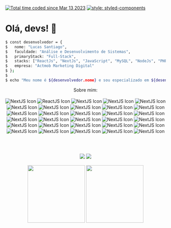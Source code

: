 <a href="https://wakatime.com/@f5ad5fcf-3f17-4911-887b-a9e4ae244b4a"><img src="https://wakatime.com/badge/user/f5ad5fcf-3f17-4911-887b-a9e4ae244b4a.svg" alt="Total time coded since Mar 13 2023" /></a> [![style: styled-components](https://img.shields.io/badge/style-%F0%9F%92%85%20styled--components-orange.svg?colorB=daa357&colorA=db748e)](https://github.com/styled-components/styled-components)

<h1 color="white" align="left"> Olá, devs! 👋</h1>

```bash
$ const desenvolvedor = {
$   nome: "Lucas Santiago",
$   faculdade: "Análise e Desenvolvimento de Sistemas",
$   primaryStack: "Full-Stack",
$   stacks: ["ReactJs", "NextJs", "JavaScript", "MySQL", "NodeJs", "PHP"],
$   empresa: "Actmob Marketing Digital"
$ };
$
$ echo "Meu nome é ${desenvolvedor.nome} e sou especializado em ${desenvolvedor.primaryStack}."
```

 <div align="center">
Sobre mim:
  
  <div style="display: "><br>
  <img align="center" alt="NextJS Icon" src="https://img.shields.io/badge/Next-black?style=for-the-badge&logo=next.js&logoColor=white">
  <img align="center" alt="ReactJS Icon" src="https://img.shields.io/badge/react-%2320232a.svg?style=for-the-badge&logo=react&logoColor=%2361DAFB">
  <img align="center" alt="NextJS Icon" src="https://img.shields.io/badge/typescript-%23007ACC.svg?style=for-the-badge&logo=typescript&logoColor=white">
  <img align="center" alt="NextJS Icon" src="https://img.shields.io/badge/javascript-%23323330.svg?style=for-the-badge&logo=javascript&logoColor=%23F7DF1E">
  <img align="center" alt="NextJS Icon" src="https://img.shields.io/badge/tailwindcss-%2338B2AC.svg?style=for-the-badge&logo=tailwind-css&logoColor=white">
  <img align="center" alt="NextJS Icon" src="https://img.shields.io/badge/html5-%23E34F26.svg?style=for-the-badge&logo=html5&logoColor=white">
  <img align="center" alt="NextJS Icon" src="https://img.shields.io/badge/css3-%231572B6.svg?style=for-the-badge&logo=css3&logoColor=white">
  <img align="center" alt="NextJS Icon" src="https://img.shields.io/badge/java-%23ED8B00.svg?style=for-the-badge&logo=openjdk&logoColor=white">
  <img align="center" alt="NextJS Icon" src="https://img.shields.io/badge/php-%23777BB4.svg?style=for-the-badge&logo=php&logoColor=white">
  <img align="center" alt="NextJS Icon" src="https://img.shields.io/badge/Edge-0078D7?style=for-the-badge&logo=Microsoft-edge&logoColor=white">
  <img align="center" alt="NextJS Icon" src="https://img.shields.io/badge/Opera-FF1B2D?style=for-the-badge&logo=Opera&logoColor=white">
  <img align="center" alt="NextJS Icon" src="https://img.shields.io/badge/Firebase-039BE5?style=for-the-badge&logo=Firebase&logoColor=white">
  <img align="center" alt="NextJS Icon" src="https://img.shields.io/badge/MongoDB-%234ea94b.svg?style=for-the-badge&logo=mongodb&logoColor=white">
  <img align="center" alt="NextJS Icon" src="https://img.shields.io/badge/mysql-%2300f.svg?style=for-the-badge&logo=mysql&logoColor=white">
  <img align="center" alt="NextJS Icon" src="https://img.shields.io/badge/planetscale-%23000000.svg?style=for-the-badge&logo=planetscale&logoColor=white">
  <img align="center" alt="NextJS Icon" src="https://img.shields.io/badge/Adobe%20XD-470137?style=for-the-badge&logo=Adobe%20XD&logoColor=#FF61F6">
  <img align="center" alt="NextJS Icon" src="https://img.shields.io/badge/figma-%23F24E1E.svg?style=for-the-badge&logo=figma&logoColor=white">
  <img align="center" alt="NextJS Icon" src="https://img.shields.io/badge/bootstrap-%238511FA.svg?style=for-the-badge&logo=bootstrap&logoColor=white">
  <img align="center" alt="NextJS Icon" src="https://img.shields.io/badge/chakra-%234ED1C5.svg?style=for-the-badge&logo=chakraui&logoColor=white">
  <img align="center" alt="NextJS Icon" src="https://img.shields.io/badge/daisyui-5A0EF8?style=for-the-badge&logo=daisyui&logoColor=white">
  <img align="center" alt="NextJS Icon" src="https://img.shields.io/badge/express.js-%23404d59.svg?style=for-the-badge&logo=express&logoColor=%2361DAFB">
  <img align="center" alt="NextJS Icon" src="https://img.shields.io/badge/Insomnia-black?style=for-the-badge&logo=insomnia&logoColor=5849BE">
  <img align="center" alt="NextJS Icon" src="https://img.shields.io/badge/jquery-%230769AD.svg?style=for-the-badge&logo=jquery&logoColor=white">
  <img align="center" alt="NextJS Icon" src="https://img.shields.io/badge/NPM-%23CB3837.svg?style=for-the-badge&logo=npm&logoColor=white">
  <img align="center" alt="NextJS Icon" src="https://img.shields.io/badge/node.js-6DA55F?style=for-the-badge&logo=node.js&logoColor=white">
  <img align="center" alt="NextJS Icon" src="https://img.shields.io/badge/NODEMON-%23323330.svg?style=for-the-badge&logo=nodemon&logoColor=%BBDEAD">
  <img align="center" alt="NextJS Icon" src="https://img.shields.io/badge/redux-%23593d88.svg?style=for-the-badge&logo=redux&logoColor=white">
  <img align="center" alt="NextJS Icon" src="https://img.shields.io/badge/styled--components-DB7093?style=for-the-badge&logo=styled-components&logoColor=white">
  <img align="center" alt="NextJS Icon" src="https://img.shields.io/badge/vite-%23646CFF.svg?style=for-the-badge&logo=vite&logoColor=white">
  <img align="center" alt="NextJS Icon" src="https://img.shields.io/badge/WordPress-%23117AC9.svg?style=for-the-badge&logo=WordPress&logoColor=white">
<!--   <img align="center" alt="NextJS Icon" src=""> -->
  
  <br><br>
 </div>
  <a href = "mailto:luccassantiago.contato@gmail.com"><img src="https://img.shields.io/badge/-Gmail-%23333?style=for-the-badge&logo=gmail&logoColor=white" target="_blank"></a>
  <a href="https://www.linkedin.com/in/santiagolucas1/" target="_blank"><img src="https://img.shields.io/badge/-LinkedIn-%230077B5?style=for-the-badge&logo=linkedin&logoColor=white" target="_blank"></a> 
   
 </div>
<br>
<div align="center">
 
<img height="180em" src="https://github-readme-stats.vercel.app/api?username=manosanti&show_icons=true&hide_border=true&count_private=true&include_all_commits=true&theme=tokyonight" />

<img height="180em" src="https://github-readme-stats.vercel.app/api/top-langs/?username=manosanti&exclude_repo=KNN-Image-Classification&show_icons=true&hide_border=true&layout=compact&langs_count=8&theme=tokyonight"/>	
 
 

